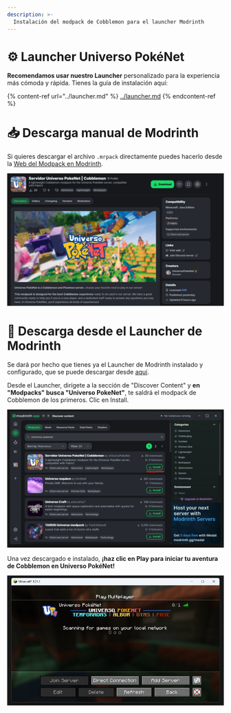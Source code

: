 ```yaml
---
description: >-
  Instalación del modpack de Cobblemon para el launcher Modrinth
---
```


# ⚙️ Launcher Universo PokéNet
**Recomendamos usar nuestro Launcher** personalizado para la experiencia más cómoda y rápida. Tienes la guía de instalación aquí:

{% content-ref url="../launcher.md" %} [../launcher.md](../launcher.md) {% endcontent-ref %}

# 📥 Descarga manual de Modrinth
Si quieres descargar el archivo `.mrpack` directamente puedes hacerlo desde la [Web del Modpack en Modrinth](https://modrinth.com/modpack/servidor-universo-pokenet-cobblemon).

<div style="text-align: center">
<img src="../../images/instalaciones/modrinth/modrinth1.png">
</div>

# 📁 Descarga desde el Launcher de Modrinth
Se dará por hecho que tienes ya el Launcher de Modrinth instalado y configurado, que se puede descargar desde [aquí](https://modrinth.com/app).

Desde el Launcher, dirígete a la sección de "Discover Content" y **en "Modpacks" busca "Universo PokeNet"**, te saldrá el modpack de Cobblemon de los primeros. Clic en Install.

<div style="text-align: center">
<img src="../../images/instalaciones/modrinth/modrinth2.png">
</div>

Una vez descargado e instalado, **¡haz clic en Play para iniciar tu aventura de Cobblemon en Universo PokéNet!**

<div style="text-align: center">
<img src="../../images/instalaciones/minecraftIniciado.png">
</div>